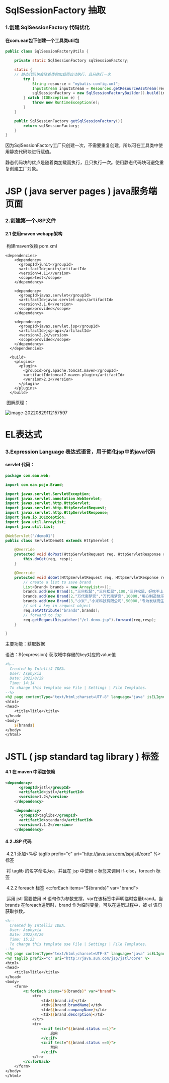 # SqlSessionFactory 抽取

###  1.创建 SqlSessionFactory 代码优化

#### 	在com.ean包下创建一个工具类util包

```java
public class SqlSessionFactoryUtils {

    private static SqlSessionFactory sqlSessionFactory;

    static {
    // 静态代码块会随着类的加载而自动执行，且只执行一次
        try {
            String resource = "mybatis-config.xml";
            InputStream inputStream = Resources.getResourceAsStream(resource);
            sqlSessionFactory = new SqlSessionFactoryBuilder().build(inputStream);
        } catch (IOException e) {
            throw new RuntimeException(e);
        }
    }

    public SqlSessionFactory getSqlSessionFactory(){
        return sqlSessionFactory;
    }
}
```

​	因为SqlSessionFactory工厂只创建一次，不需要重复创建，所以可在工具类中使用静态代码块进行赋值。

​	静态代码块的优点是随着类加载而执行，且只执行一次。使用静态代码块可避免重复创建工厂对象。

# JSP ( java server pages ) java服务端页面

### 2.创建第一个JSP文件

#### 	2.1 使用maven webapp架构

​		构建maven依赖 pom.xml

```maven
<dependencies>
    <dependency>
      <groupId>junit</groupId>
      <artifactId>junit</artifactId>
      <version>4.11</version>
      <scope>test</scope>
    </dependency>

    <dependency>
      <groupId>javax.servlet</groupId>
      <artifactId>javax.servlet-api</artifactId>
      <version>3.1.0</version>
      <scope>provided</scope>
    </dependency>

    <dependency>
      <groupId>javax.servlet.jsp</groupId>
      <artifactId>jsp-api</artifactId>
      <version>2.2</version>
      <scope>provided</scope>
    </dependency>
  </dependencies>

  <build>
    <plugins>
      <plugin>
        <groupId>org.apache.tomcat.maven</groupId>
        <artifactId>tomcat7-maven-plugin</artifactId>
        <version>2.2</version>
      </plugin>
    </plugins>
  </build>
```

​	图解原理：

![image-20220829112157597](C:\Users\Asphyxia\AppData\Roaming\Typora\typora-user-images\image-20220829112157597.png)

# EL表达式

### 	3.Expression Language 表达式语言，用于简化jsp中的java代码

#### 		servlet 代码：

```java
package com.ean.web;

import com.ean.pojo.Brand;

import javax.servlet.ServletException;
import javax.servlet.annotation.WebServlet;
import javax.servlet.http.HttpServlet;
import javax.servlet.http.HttpServletRequest;
import javax.servlet.http.HttpServletResponse;
import java.io.IOException;
import java.util.ArrayList;
import java.util.List;

@WebServlet("/demo01")
public class ServletDemo01 extends HttpServlet {

    @Override
    protected void doPost(HttpServletRequest req, HttpServletResponse resp) throws ServletException, IOException {
        this.doGet(req, resp);
    }

    @Override
    protected void doGet(HttpServletRequest req, HttpServletResponse resp) throws ServletException, IOException {
        // create a list to save brand
        List<Brand> brands = new ArrayList<>();
        brands.add(new Brand(1,"三只松鼠","三只松鼠",100,"三只松鼠，好吃不上火",1));
        brands.add(new Brand(2,"万代南梦宫","万代南梦宫",10000,"用心制造快乐",0));
        brands.add(new Brand(3,"小米","小米科技有限公司",50000,"专为发烧而生",1));
        // set a key in request object
        req.setAttribute("brands",brands);
        // forward to jsp
        req.getRequestDispatcher("/el-demo.jsp").forward(req,resp);
    }

}

```

主要功能：获取数据

语法：${expression}  获取域中存储的key对应的value值

```jsp
<%--
  Created by IntelliJ IDEA.
  User: Asphyxia
  Date: 2022/8/29
  Time: 14:14
  To change this template use File | Settings | File Templates.
--%>
<%@ page contentType="text/html;charset=UTF-8" language="java" isELIgnored="false" %>
<html>
<head>
    <title>Title</title>
</head>
<body>
    ${brands}
</body>
</html>

```

# JSTL ( jsp standard tag library ) 标签

#### 	4.1 在 maven 中添加依赖

```xml
<dependency>
      <groupId>jstl</groupId>
      <artifactId>jstl</artifactId>
      <version>1.2</version>
    </dependency>

    <dependency>
      <groupId>taglibs</groupId>
      <artifactId>standard</artifactId>
      <version>1.1.2</version>
    </dependency>
```

#### 	4.2 JSP 代码

​		4.2.1 添加<%@ taglib prefix="c" uri="http://java.sun.com/jsp/jstl/core" %>标签

​			将 taglib 的名字命名为c，并且在 jsp 中使用 c 标签来调用 if-else，foreach 标签

​		4.2.2 foreach 标签 <c:forEach items="${brands}" var="brand">

​			运用 jstl 需要使用 el 语句作为参数支撑，var在该标签中声明临时变量brand。当 brands 在foreach遍历时，brand 作为临时变量，可以在遍历过程中，被 el 语句获取参数。

```jsp
<%--
  Created by IntelliJ IDEA.
  User: Asphyxia
  Date: 2022/8/29
  Time: 15:23
  To change this template use File | Settings | File Templates.
--%>
<%@ page contentType="text/html;charset=UTF-8" language="java" isELIgnored="false" %>
<%@ taglib prefix="c" uri="http://java.sun.com/jsp/jstl/core" %>
<html>
<head>
    <title>Title</title>
</head>
<body>
    <form>
        <c:forEach items="${brands}" var="brand">
            <tr>
                <td>${brand.id}</td>
                <td>${brand.brandName}</td>
                <td>${brand.companyName}</td>
                <td>${brand.descrption}</td>
            </tr>
            <tr>
                <c:if test="${brand.status ==1}">
                    启用
                </c:if>
                <c:if test="${brand.status ==0}">
                    禁用
                </c:if>
            </tr>
        </c:forEach>
    </form>
</body>
</html>
```

